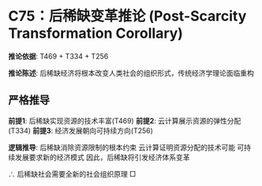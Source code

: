 # C75：后稀缺变革推论 (Post-Scarcity Transformation Corollary)

**推论依据**: T469 + T334 + T256

**推论陈述**: 后稀缺经济将根本改变人类社会的组织形式，传统经济学理论面临重构

## 严格推导

**前提1**: 后稀缺实现资源的技术丰富(T469)
**前提2**: 云计算展示资源的弹性分配(T334)
**前提3**: 经济发展朝向可持续方向(T256)

**逻辑推导**:
后稀缺消除资源限制的根本约束
云计算证明资源分配的技术可能
可持续发展要求新的经济模式
因此，后稀缺将引发经济体系变革

∴ 后稀缺社会需要全新的社会组织原理 □